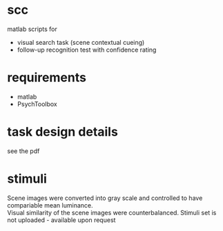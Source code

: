 # scc
matlab scripts for 
- visual search task (scene contextual cueing) 
- follow-up recognition test with confidence rating

# requirements
- matlab 
- PsychToolbox

# task design details
see the pdf 

# stimuli
Scene images were converted into gray scale and controlled to have compariable mean luminance.  
Visual similarity of the scene images were counterbalanced. 
Stimuli set is not uploaded - available upon request
